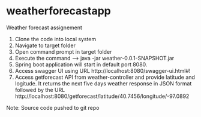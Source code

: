 # weatherforecastapp
Weather forecast assignement

1. Clone the code into local system
2. Navigate to target folder
3. Open command prompt in target folder
4. Execute the command --> java -jar weather-0.0.1-SNAPSHOT.jar
5. Spring boot application will start in default port 8080.
6. Access swagger UI using URL http://localhost:8080/swagger-ui.html#!
7. Access getforecast API from weather-controller and provide latitude and logitude. It returns the next five days weather response in JSON format followed by the URL
http://localhost:8080/getforecast/latitude/40.7456/longitude/-97.0892


Note: Source code pushed to git repo
